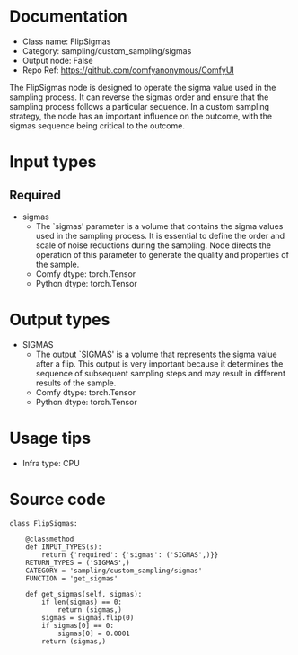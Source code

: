 # Documentation
- Class name: FlipSigmas
- Category: sampling/custom_sampling/sigmas
- Output node: False
- Repo Ref: https://github.com/comfyanonymous/ComfyUI

The FlipSigmas node is designed to operate the sigma value used in the sampling process. It can reverse the sigmas order and ensure that the sampling process follows a particular sequence. In a custom sampling strategy, the node has an important influence on the outcome, with the sigmas sequence being critical to the outcome.

# Input types
## Required
- sigmas
    - The `sigmas' parameter is a volume that contains the sigma values used in the sampling process. It is essential to define the order and scale of noise reductions during the sampling. Node directs the operation of this parameter to generate the quality and properties of the sample.
    - Comfy dtype: torch.Tensor
    - Python dtype: torch.Tensor

# Output types
- SIGMAS
    - The output `SIGMAS' is a volume that represents the sigma value after a flip. This output is very important because it determines the sequence of subsequent sampling steps and may result in different results of the sample.
    - Comfy dtype: torch.Tensor
    - Python dtype: torch.Tensor

# Usage tips
- Infra type: CPU

# Source code
```
class FlipSigmas:

    @classmethod
    def INPUT_TYPES(s):
        return {'required': {'sigmas': ('SIGMAS',)}}
    RETURN_TYPES = ('SIGMAS',)
    CATEGORY = 'sampling/custom_sampling/sigmas'
    FUNCTION = 'get_sigmas'

    def get_sigmas(self, sigmas):
        if len(sigmas) == 0:
            return (sigmas,)
        sigmas = sigmas.flip(0)
        if sigmas[0] == 0:
            sigmas[0] = 0.0001
        return (sigmas,)
```